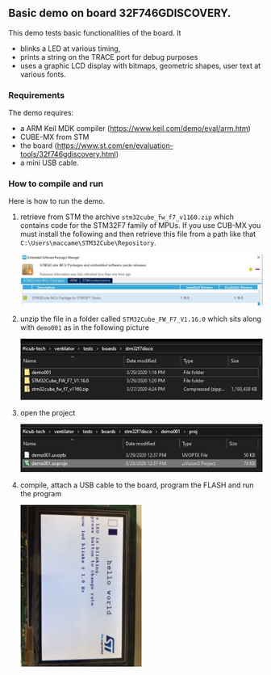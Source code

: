 

## Basic demo on board **32F746GDISCOVERY**.

This demo tests basic functionalities of the board. It

- blinks a LED at various timing, 
- prints a string on the TRACE port for debug purposes
- uses a graphic LCD display with bitmaps, geometric shapes, user text at various fonts.



### Requirements

The demo requires:

- a ARM Keil MDK compiler (https://www.keil.com/demo/eval/arm.htm)
- CUBE-MX from STM
- the board (https://www.st.com/en/evaluation-tools/32f746gdiscovery.html)
- a mini USB cable.



### How to compile and run

Here is how to run the demo.

1. retrieve from STM the archive `stm32cube_fw_f7_v1160.zip` which contains code for the STM32F7 family of MPUs. If you use CUB-MX you must install the following and then retrieve this file from a path like that `C:\Users\maccame\STM32Cube\Repository`.

   ![](./assets/package.jpg)

2. unzip the file in a folder called `STM32Cube_FW_F7_V1.16.0` which sits along with `demo001` as in the following picture

   ![](./assets/folders.jpg)

3. open the project 

   ![](./assets/project.jpg)

4. compile, attach a USB cable to the board, program the FLASH and run the program

   ![](./assets/running.jpg)



